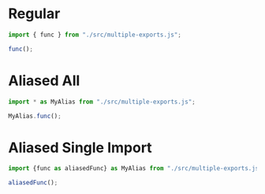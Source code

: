# Regular

```js
import { func } from "./src/multiple-exports.js";

func();
```

# Aliased All

```js
import * as MyAlias from "./src/multiple-exports.js";

MyAlias.func();
```

# Aliased Single Import

```js
import {func as aliasedFunc} as MyAlias from "./src/multiple-exports.js";

aliasedFunc();
```
